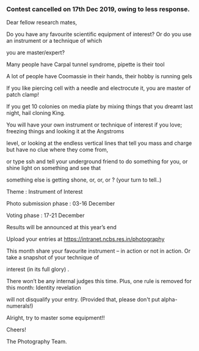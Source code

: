 
### Contest cancelled on 17th Dec 2019, owing to less response.




Dear fellow research mates,

Do you have any favourite scientific equipment of interest? Or do you use an instrument or a technique of which

you are master/expert?



Many people have Carpal tunnel syndrome, pipette is their tool

A lot of people have Coomassie in their hands, their hobby is running gels

If you like piercing cell with a needle and electrocute it, you are master of patch clamp!

If you get 10 colonies on media plate by mixing things that you dreamt last night, hail cloning King.



You will have your own instrument or technique of interest if you love; freezing things and looking it at the Angstroms

level, or looking at the endless vertical lines that tell you mass and charge but have no clue where they come from,

or type ssh and tell your underground friend to do something for you, or shine light on something and see that

something else is getting shone, or, or, or ? (your turn to tell..)



Theme                               : Instrument of Interest

Photo submission phase     : 03-16 December

Voting phase                      : 17-21 December

Results will be announced at this year’s end

Upload your entries at https://intranet.ncbs.res.in/photography



This month share your favourite instrument – in action or not in action. Or take a snapshot of your technique of

interest (in its full glory) .

There won’t be any internal judges this time. Plus, one rule is removed for this month: Identity revelation

will not disqualify your entry. (Provided that, please don't put alpha-numerals!)



Alright, try to master some equipment!!

Cheers!

The Photography Team.

